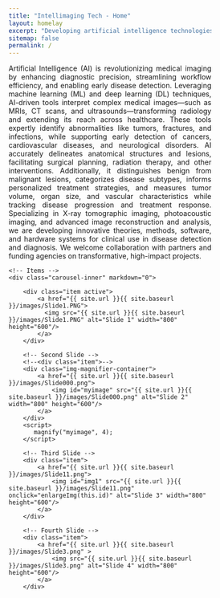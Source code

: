```yaml
---
title: "Intellimaging Tech - Home"
layout: homelay
excerpt: "Developing artificial intelligence technologies for medical imaging"
sitemap: false
permalink: /
---
```

<html>

<head>
<meta name="viewport" content="width=device-width, initial-scale=1.0">
<style>
* {box-sizing: border-box;}

.img-magnifier-container {
  position:relative;
}

.img-magnifier-glass {
  position: absolute;
  border: 3px solid #000;
  border-radius: 50%;
  cursor: none;
  /*Set the size of the magnifier glass:*/
  width: 100px;
  height: 100px;
}
</style>
<script>
function magnify(imgID, zoom) {
  var img, glass, w, h, bw;
  img = document.getElementById(imgID);
  /*create magnifier glass:*/
  glass = document.createElement("DIV");
  glass.setAttribute("class", "img-magnifier-glass");
  /*insert magnifier glass:*/
  img.parentElement.insertBefore(glass, img);
  /*set background properties for the magnifier glass:*/
  glass.style.backgroundImage = "url('" + img.src + "')";
  glass.style.backgroundRepeat = "no-repeat";
  glass.style.backgroundSize = (img.width * zoom) + "px " + (img.height * zoom) + "px";
  bw = 3;
  w = glass.offsetWidth / 2;
  h = glass.offsetHeight / 2;
  /*execute a function when someone moves the magnifier glass over the image:*/
  glass.addEventListener("mousemove", moveMagnifier);
  img.addEventListener("mousemove", moveMagnifier);
  /*and also for touch screens:*/
  glass.addEventListener("touchmove", moveMagnifier);
  img.addEventListener("touchmove", moveMagnifier);
  function moveMagnifier(e) {
    var pos, x, y;
    /*prevent any other actions that may occur when moving over the image*/
    e.preventDefault();
    /*get the cursor's x and y positions:*/
    pos = getCursorPos(e);
    x = pos.x;
    y = pos.y;
    /*prevent the magnifier glass from being positioned outside the image:*/
    if (x > img.width - (w / zoom)) {x = img.width - (w / zoom);}
    if (x < w / zoom) {x = w / zoom;}
    if (y > img.height - (h / zoom)) {y = img.height - (h / zoom);}
    if (y < h / zoom) {y = h / zoom;}
    /*set the position of the magnifier glass:*/
    glass.style.left = (x - w) + "px";
    glass.style.top = (y - h) + "px";
    /*display what the magnifier glass "sees":*/
    glass.style.backgroundPosition = "-" + ((x * zoom) - w + bw) + "px -" + ((y * zoom) - h + bw) + "px";
  }
  function getCursorPos(e) {
    var a, x = 0, y = 0;
    e = e || window.event;
    /*get the x and y positions of the image:*/
    a = img.getBoundingClientRect();
    /*calculate the cursor's x and y coordinates, relative to the image:*/
    x = e.pageX - a.left;
    y = e.pageY - a.top;
    /*consider any page scrolling:*/
    x = x - window.pageXOffset;
    y = y - window.pageYOffset;
    return {x : x, y : y};
  }
}
</script>
</head>
    
<body>
<p style="text-align: justify;">Artificial Intelligence (AI) is revolutionizing medical imaging by enhancing diagnostic precision, streamlining workflow efficiency, and enabling early disease detection. Leveraging machine learning (ML) and deep learning (DL) techniques, AI-driven tools interpret complex medical images—such as MRIs, CT scans, and ultrasounds—transforming radiology and extending its reach across healthcare. These tools expertly identify abnormalities like tumors, fractures, and infections, while supporting early detection of cancers, cardiovascular diseases, and neurological disorders. AI accurately delineates anatomical structures and lesions, facilitating surgical planning, radiation therapy, and other interventions. Additionally, it distinguishes benign from malignant lesions, categorizes disease subtypes, informs personalized treatment strategies, and measures tumor volume, organ size, and vascular characteristics while tracking disease progression and treatment response. Specializing in X-ray tomographic imaging, photoacoustic imaging, and advanced image reconstruction and analysis, we are developing innovative theories, methods, software, and hardware systems for clinical use in disease detection and diagnosis. We welcome collaboration with partners and funding agencies on transformative, high-impact projects.</p>

<div markdown="0" id="carousel" class="carousel slide" data-ride="carousel" data-interval="2500" data-pause="hover" >
    <!-- Menu
    <ol class="carousel-indicators">
        <li data-target="#carousel" data-slide-to="0" class="active"></li>
        <li data-target="#carousel" data-slide-to="1"></li>
        <li data-target="#carousel" data-slide-to="2"></li>
        <li data-target="#carousel" data-slide-to="3"></li>
    </ol> -->

    <!-- Items -->
    <div class="carousel-inner" markdown="0">
    
        <div class="item active">
            <a href="{{ site.url }}{{ site.baseurl }}/images/Slide1.PNG">
              <img src="{{ site.url }}{{ site.baseurl }}/images/Slide1.PNG" alt="Slide 1" width="800" height="600"/>
            </a>
        </div>

        <!-- Second Slide -->
        <!--<div class="item">-->
        <div class="img-magnifier-container">
            <a href="{{ site.url }}{{ site.baseurl }}/images/Slide000.png">
                <img id="myimage" src="{{ site.url }}{{ site.baseurl }}/images/Slide000.png" alt="Slide 2" width="800" height="600"/>
            </a>
        </div>
        <script>
           magnify("myimage", 4);
        </script>

        <!-- Third Slide -->
        <div class="item">
            <a href="{{ site.url }}{{ site.baseurl }}/images/Slide11.png">
                <img id="img1" src="{{ site.url }}{{ site.baseurl }}/images/Slide11.png" onclick="enlargeImg(this.id)" alt="Slide 3" width="800" height="600"/>
            </a>
        </div>

        <!-- Fourth Slide -->
        <div class="item">
            <a href="{{ site.url }}{{ site.baseurl }}/images/Slide3.png" >
                <img src="{{ site.url }}{{ site.baseurl }}/images/Slide3.png" alt="Slide 4" width="800" height="600"/>
            </a>
        </div>
  </div>
  <!--
  <a class="left carousel-control" role="button" data-slide="prev">
    <span class="glyphicon glyphicon-chevron-left" aria-hidden="true"></span>
    <span class="sr-only">Previous</span>
  </a>
  <a class="right carousel-control" role="button" data-slide="next">
    <span class="glyphicon glyphicon-chevron-right" aria-hidden="true"></span>
    <span class="sr-only">Next</span> 
  </a>
  -->
  <!--
  <a class="left carousel-control" role="button" data-slide="prev" onclick="moveCarousel('prev')">
    <span class="glyphicon glyphicon-chevron-left" aria-hidden="true"></span>
    <span class="sr-only">Previous</span>
  </a>
  <a class="right carousel-control" role="button" data-slide="next" onclick="moveCarousel('next')">
    <span class="glyphicon glyphicon-chevron-right" aria-hidden="true"></span>
    <span class="sr-only">Next</span>
  </a>
  -->
</div>

<!-- jQuery (necessary for Bootstrap's JavaScript plugins) -->
<script src="https://ajax.googleapis.com/ajax/libs/jquery/1.12.4/jquery.min.js"></script>
<!-- Include all compiled plugins (below), or include individual files as needed -->
<script src="https://maxcdn.bootstrapcdn.com/bootstrap/3.3.7/js/bootstrap.min.js"></script>

</body>
</html>
